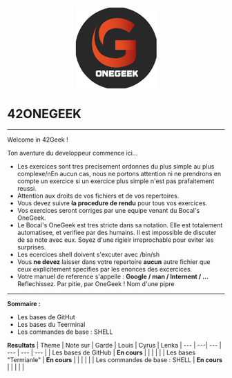 <p align="center">
<img src="logo_onegeek.png" alt="Logo OneGeek" />
</p>

# 42ONEGEEK

---

Welcome in 42Geek !

Ton aventure du developpeur commence ici...

* Les exercices sont tres precisement ordonnes du plus simple au plus complexe/nEn aucun cas, nous ne portons attention ni ne prendrons en compte un exercice si un exercice plus simple n'est pas prafaitement reussi.
* Attention aux droits de vos fichiers et de vos repertoires.
* Vous devez suivre __la procedure de rendu__ pour tous vos exercices.
* Vos exercices seront corriges par une equipe venant du Bocal's OneGeek.
* Le Bocal's OneGeek est tres stricte dans sa notation. Elle est totalement automatisee, et verifiee par des humains. Il est impossible de discuter de sa note avec eux. Soyez d'une rigieir irreprochable pour eviter les surprises.
* Les ecercices shell doivent s'excuter avec /bin/sh
* Vous __ne devez__ laisser dans votre repertoire __aucun__ autre fichier que ceux explicitement specifies par les enonces des excercices.
* Votre manuel de reference s'appelle : **Google / man / Internent / ...**
Reflechissez. Par pitie, par OneGeek ! Nom d'une pipre

---

__**Sommaire :**__
* Les bases de GitHut
* Les bases du Teerminal
* Les commandes de base : SHELL


__**Resultats**__
| Theme | Note sur | Garde | Louis | Cyrus | Lenka |
--- | ---| --- | --- | --- | --- |
| Les bases de GitHub | **En cours** | | | | |
| Les bases "Termianle" | **En cours** | | | | |
| Les commandes de base : SHELL | **En cours** | | | | |
